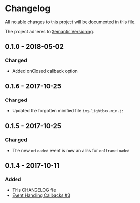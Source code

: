 # Changelog
All notable changes to this project will be documented in this file.

The project adheres to [Semantic Versioning](http://semver.org/spec/v2.0.0.html).

## 0.1.0 - 2018-05-02
### Changed
- Added onClosed callback option

## 0.1.6 - 2017-10-25
### Changed
- Updated the forgotten minified file `img-lightbox.min.js`

## 0.1.5 - 2017-10-25
### Changed
- The new `onLoaded` event is now an alias for `onIframeLoaded`

## 0.1.4 - 2017-10-11
### Added
- This CHANGELOG file
- [Event Handling Callbacks #3](https://github.com/englishextra/img-lightbox/pull/3)

